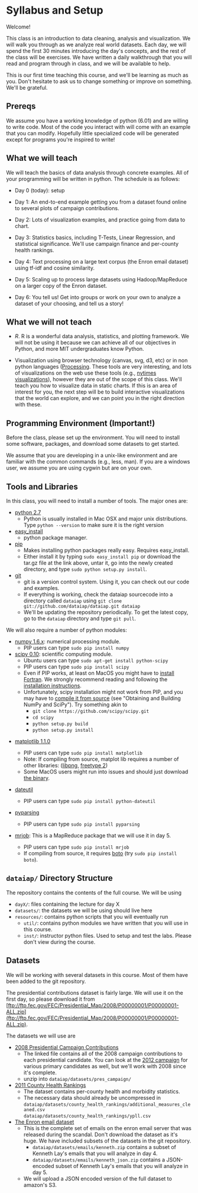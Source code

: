 # Syllabus and Setup

Welcome!

This class is an introduction to data cleaning, analysis and
visualization.  We will walk you through as we analyze real world
datasets.  Each day, we will spend the first 30 minutes introducing
the day's concepts, and the rest of the class will be exercises.  We
have written a daily walkthrough that you will read and program
through in class, and we will be available to help.

This is our first time teaching this course, and we'll be learning as
much as you.  Don't hesitate to ask us to change something or improve
on something.  We'll be grateful.

## Prereqs

We assume you have a working knowledge of python (6.01) and are
willing to write code.  Most of the code you interact with will come
with an example that you can modify.  Hopefully little specialized
code will be generated except for programs you're inspired to write!

## What we will teach

We will teach the basics of data analysis through concrete examples.
All of your programming will be written in python.  The schedule is as follows:

* Day 0 (today): setup

* Day 1: An end-to-end example getting you from a
  dataset found online to several plots of campaign contributions.

* Day 2: Lots of visualization examples, and practice going from data
  to chart.

* Day 3: Statistics basics, including T-Tests, Linear Regression, and
  statistical significance.  We'll use campaign finance and per-county
  health rankings.

* Day 4: Text processing on a large text corpus (the Enron email
  dataset) using tf-idf and cosine similarity.

* Day 5: Scaling up to process large datasets using Hadoop/MapReduce
  on a larger copy of the Enron dataset.

* Day 6: You tell us!  Get into groups or work on your own to analyze
  a dataset of your choosing, and tell us a story!

## What we will not teach

* *R*.  R is a wonderful data analysis, statistics, and plotting
framework.  We will not be using it because we can achieve all of our
objectives in Python, and more MIT undergraduates know Python.

* Visualization using browser technology (canvas, svg, d3, etc) or in
  non python languages ([Processing](http://processing.org/).  These
  tools are very interesting, and lots of visualizations on the web
  use these tools (e.g., [nytimes
  visualizations](http://open.blogs.nytimes.com/2008/10/27/the-new-york-times-data-visualization-lab/)),
  however they are out of the scope of this class.  We'll teach you
  how to visualize data in static charts.  If this is an area of
  interest for you, the next step will be to build interactive
  visualizations that the world can explore, and we can point you in
  the right direction with these.

## Programming Environment (Important!)

Before the class, please set up the environment.  You will need to install some software, packages, and download some datasets to get started.


We assume that you are developing in a unix-like environment and are
familiar with the common commands (e.g., less, man).  If you are a windows user, we
assume you are using cygwin but are on your own.

## Tools and Libraries 

In this class, you will need to install a number of tools.  The major
ones are:

* [python 2.7](http://www.python.org/getit/releases/2.7/)
	* Python is
  usually installed in Mac OSX and major unix distributions.  Type
  `python --version` to make sure it is the right version
* [easy_install](http://pypi.python.org/pypi/setuptools) 
	* python package manager.
* [pip](http://pypi.python.org/pypi/pip#downloads)
	* Makes installing python packages really easy.  Requires easy_install.
    * Either install it by typing `sudo easy_install pip` or download the tar.gz file at the link above, untar it, go into the newly created directory, and type `sudo python setup.py install`.
* [git](http://git-scm.com/)
    * git is a version control system.  Using it, you can check out our code and examples.
    * If everything is working, check the dataiap sourcecode into a
      directory called `dataiap` using `git clone
      git://github.com/dataiap/dataiap.git dataiap`
    * We'll be updating the repository periodically.  To get the latest copy, go to the `dataiap` directory and type `git pull`.

We will also require a number of python modules:

* [numpy 1.6.x](http://sourceforge.net/projects/numpy/files/NumPy/1.6.1/): numerical processing module.
	* PIP users can type `sudo pip install numpy`
* [scipy 0.10](http://sourceforge.net/projects/scipy/files/scipy/0.10.0/): scientific computing module.
    * Ubuntu users can type `sudo apt-get install python-scipy`
    * PIP users can type `sudo pip install scipy`
    * Even if PIP works, at least on MacOS you might have to [install Fortran](https://www.scipy.org/Installing_SciPy/Mac_OS_X).  We strongly recommend reading and following the [installation instructions](https://www.scipy.org/Installing_SciPy/Mac_OS_X).
    * Unfortunately, scipy installation might not work from PIP, and you may have to [compile it from source](https://scipy.org/Installing_SciPy/Mac_OS_X) (see "Obtaining and Building NumPy and SciPy").  Try something akin to
        * `git clone https://github.com/scipy/scipy.git`
        * `cd scipy`
        * `python setup.py build`
        * `python setup.py install`

- [matplotlib 1.1.0](http://sourceforge.net/projects/matplotlib/files/matplotlib/matplotlib-1.1.0/)
    * PIP users can type `sudo pip install matplotlib`
    * Note: If compiling from source, matplot lib requires a number of other libraries: 
    ([libpng](http://www.libpng.org/pub/png/libpng.html), [freetype 2](http://download.savannah.gnu.org/releases/freetype/))
    * Some MacOS users might run into issues and should just download [the binary](http://sourceforge.net/projects/matplotlib/files/matplotlib/matplotlib-1.1.0/matplotlib-1.1.0-py2.7-python.org-macosx10.3.dmg/download).

- [dateutil](http://labix.org/python-dateutil#head-2f49784d6b27bae60cde1cff6a535663cf87497b)
    * PIP users can type `sudo pip install python-dateutil`
- [pyparsing](http://pyparsing.wikispaces.com/Download+and+Installation)
    * PIP users can type `sudo pip install pyparsing`
- [mrjob](https://github.com/yelp/mrjob):  This is a MapReduce package that we will use it in day 5.
	* PIP users can type `sudo pip install mrjob`
	* If compiling from source, it requires [boto](http://code.google.com/p/boto/downloads/list) (try `sudo pip install boto`).


## `dataiap/` Directory Structure

The repository contains the contents of the full course.  We will be using

* `dayX/`: files containing the lecture for day X
* `datasets/`: the datasets we will be using should live here
* `resources/`: contains python scripts that you will eventually run
    * `util/`: contains python modules we have written that you will use in this course.
    * `inst/`: instructor python files.  Used to setup and test the labs.  Please don't view during the course.



## Datasets

We will be working with several datasets in this course.  Most of them have been added to the git repository.

<!--We have packaged and uploaded several of them to [http://web.mit.edu/~eugenewu/Public/datasets.zip](http://web.mit.edu/~eugenewu/Public/datasets.zip).  Please download and uncompress this into your `dataiap/` directory before class.-->

The presidential contributions dataset is fairly large.  We will use it on the first day, so please download it from [ftp://ftp.fec.gov/FEC/Presidential_Map/2008/P00000001/P00000001-ALL.zip](ftp://ftp.fec.gov/FEC/Presidential_Map/2008/P00000001/P00000001-ALL.zip).

The datasets we will use are

* [2008 Presidential Campaign Contributions](ftp://ftp.fec.gov/FEC/Presidential_Map/2008/P00000001/P00000001-ALL.zip)
    * The linked file contains all of the 2008 campaign contributions to each presidential candidate.  You can look at the [2012 campaign](http://fec.gov/disclosurep/PDownload.do) for various primary candidates as well, but we'll work with 2008 since it's complete.  
    * unzip into `dataiap/datasets/pres_campaign/`
* [2011 County Health Rankings](http://www.countyhealthrankings.org/)
    * The dataset contains per-county health and morbidity statistics.
    * The necessary data should already be uncompressed in
    `dataiap/datasets/county_health_rankings/additional_measures_cleaned.csv`  
    `dataiap/datasets/county_health_rankings/ypll.csv`  
* [The Enron email dataset](http://www.cs.cmu.edu/~enron/)
    * This is the complete set of emails on the enron email server that was released during the scandal. Don't download the dataset as it's huge.  We have included subsets of the datasets in the git repository.
        * `dataiap/datasets/emails/kenneth.zip` contains a subset of Kenneth Lay's emails that you will analyze in day 4.
        * `dataiap/datasets/emails/kenneth_json.zip` contains a JSON-encoded subset of Kenneth Lay's emails that you will analyze in day 5.
    * We will upload a JSON encoded version of the full dataset to amazon's S3.  
